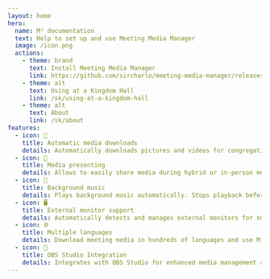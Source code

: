 ```yaml
---
layout: home
hero:
  name: M³ documentation
  text: Help to set up and use Meeting Media Manager
  image: /icon.png
  actions:
    - theme: brand
      text: Install Meeting Media Manager
      link: https://github.com/sircharlo/meeting-media-manager/releases/latest
    - theme: alt
      text: Using at a Kingdom Hall
      link: /sk/using-at-a-kingdom-hall
    - theme: alt
      text: About
      link: /sk/about
features:
  - icon: 🚀
    title: Automatic media downloads
    details: Automatically downloads pictures and videos for congregation meetings in any language available on JW.org.
  - icon: 🎦
    title: Media presenting
    details: Allows to easily share media during hybrid or in-person meetings.
  - icon: 🎵
    title: Background music
    details: Plays background music automatically. Stops playback before the meeting starts. Background music can be restarted in one click after the meeting.
  - icon: 🖥️
    title: External monitor support
    details: Automatically detects and manages external monitors for smooth media presentations.
  - icon: 🌐
    title: Multiple languages
    details: Download meeting media in hundreds of languages and use M³'s interface in any of the many available languages.
  - icon: 🧩
    title: OBS Studio Integration
    details: Integrates with OBS Studio for enhanced media management and presenting capabilities.
---
```

